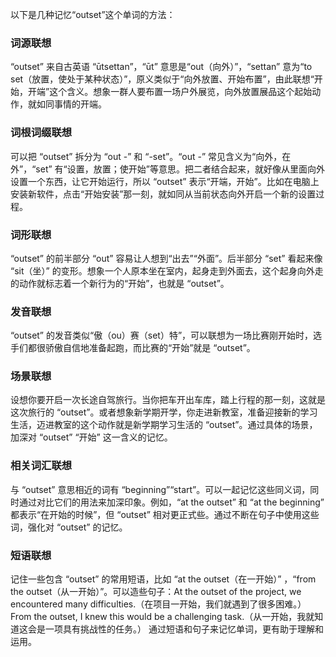 以下是几种记忆“outset”这个单词的方法：

### 词源联想
“outset” 来自古英语 “ūtsettan”，“ūt” 意思是“out（向外）”，“settan” 意为“to set（放置，使处于某种状态）”，原义类似于“向外放置、开始布置”，由此联想“开始，开端”这个含义。想象一群人要布置一场户外展览，向外放置展品这个起始动作，就如同事情的开端。 

### 词根词缀联想
可以把 “outset” 拆分为 “out -” 和 “-set”。“out -” 常见含义为“向外，在外”，“set” 有“设置，放置；使开始”等意思。把二者结合起来，就好像从里面向外设置一个东西，让它开始运行，所以 “outset” 表示“开端，开始”。比如在电脑上安装新软件，点击“开始安装”那一刻，就如同从当前状态向外开启一个新的设置过程。

### 词形联想
“outset” 的前半部分 “out” 容易让人想到“出去”“外面”。后半部分 “set” 看起来像 “sit（坐）” 的变形。想象一个人原本坐在室内，起身走到外面去，这个起身向外走的动作就标志着一个新行为的“开始”，也就是 “outset”。

### 发音联想
“outset” 的发音类似“傲（ou）赛（set）特”，可以联想为一场比赛刚开始时，选手们都很骄傲自信地准备起跑，而比赛的“开始”就是 “outset”。 

### 场景联想
设想你要开启一次长途自驾旅行。当你把车开出车库，踏上行程的那一刻，这就是这次旅行的 “outset”。或者想象新学期开学，你走进新教室，准备迎接新的学习生活，迈进教室的这个动作就是新学期学习生活的 “outset”。通过具体的场景，加深对 “outset” “开始” 这一含义的记忆。

### 相关词汇联想
与 “outset” 意思相近的词有 “beginning”“start”。可以一起记忆这些同义词，同时通过对比它们的用法来加深印象。例如，“at the outset” 和 “at the beginning” 都表示“在开始的时候”，但 “outset” 相对更正式些。通过不断在句子中使用这些词，强化对 “outset” 的记忆。 

### 短语联想
记住一些包含 “outset” 的常用短语，比如 “at the outset（在一开始）” ，“from the outset（从一开始）”。可以造些句子：At the outset of the project, we encountered many difficulties.（在项目一开始，我们就遇到了很多困难。） From the outset, I knew this would be a challenging task.（从一开始，我就知道这会是一项具有挑战性的任务。） 通过短语和句子来记忆单词，更有助于理解和运用。 
